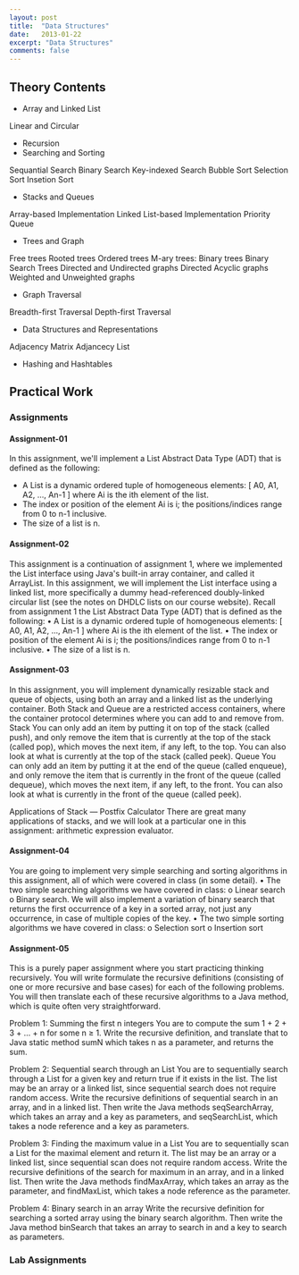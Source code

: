 ```yaml
---
layout: post
title:  "Data Structures"
date:   2013-01-22
excerpt: "Data Structures"
comments: false
---
```


## Theory Contents

* Array and Linked List

Linear and Circular

* Recursion
* Searching and Sorting

Sequantial Search
Binary Search
Key-indexed Search
Bubble Sort
Selection Sort
Insetion Sort

* Stacks and Queues

Array-based Implementation
Linked List-based Implementation
Priority Queue

* Trees and Graph

Free trees
Rooted trees
Ordered trees
M-ary trees: Binary trees
Binary Search Trees
Directed and Undirected graphs
Directed Acyclic graphs
Weighted and Unweighted graphs

* Graph Traversal

Breadth-first Traversal
Depth-first Traversal

* Data Structures and Representations

Adjacency Matrix
Adjancecy List

* Hashing and Hashtables


## Practical Work

### Assignments

#### Assignment-01

In this assignment, we'll implement a List Abstract Data Type (ADT) that is defined as the following:
* A List is a dynamic ordered tuple of homogeneous elements:
[ A0, A1, A2, ..., An-1 ]
where Ai is the ith element of the list.
* The index or position of the element Ai is i; the positions/indices range from 0 to n-1 inclusive.
* The size of a list is n.

#### Assignment-02

This assignment is a continuation of assignment 1, where we implemented the List interface using Java's built-in array container, and called it ArrayList. In this assignment, we will implement the List interface using a linked list, more specifically a dummy head-referenced doubly-linked circular list (see the notes on DHDLC lists on our course website).
Recall from assignment 1 the List Abstract Data Type (ADT) that is defined as the following:
•	A List is a dynamic ordered tuple of homogeneous elements: 
[ A0, A1, A2, ..., An-1 ]
where Ai is the ith element of the list. 
•	The index or position of the element Ai is i; the positions/indices range from 0 to n-1 inclusive. 
•	The size of a list is n. 

#### Assignment-03

In this assignment, you will implement dynamically resizable stack and queue of objects, using both an array and a linked list as the underlying container. Both Stack and Queue are a restricted access containers, where the container protocol determines where you can add to and remove from.
Stack 
You can only add an item by putting it on top of the stack (called push), and only remove the item that is currently at the top of the stack (called pop), which moves the next item, if any left, to the top. You can also look at what is currently at the top of the stack (called peek). 
Queue 
You can only add an item by putting it at the end of the queue (called enqueue), and only remove the item that is currently in the front of the queue (called dequeue), which moves the next item, if any left, to the front. You can also look at what is currently in the front of the queue (called peek). 
 
Applications of Stack — Postfix Calculator
There are great many applications of stacks, and we will look at a particular one in this assignment: arithmetic expression evaluator.

#### Assignment-04

You are going to implement very simple searching and sorting algorithms in this assignment, all of which were covered in class (in some detail).
•	The two simple searching algorithms we have covered in class: 
o	Linear search 
o	Binary search. We will also implement a variation of binary search that returns the first occurrence of a key in a sorted array, not just any occurrence, in case of multiple copies of the key. 
•	The two simple sorting algorithms we have covered in class: 
o	Selection sort 
o	Insertion sort 

#### Assignment-05

This is a purely paper assignment where you start practicing thinking recursively. You will write
formulate the recursive definitions (consisting of one or more recursive and base cases) for each of the
following problems. You will then translate each of these recursive algorithms to a Java method, which is
quite often very straightforward.

Problem 1: Summing the first n integers
You are to compute the sum 1 + 2 + 3 + … + n for some n ≥ 1. Write the recursive definition, and
translate that to Java static method sumN which takes n as a parameter, and returns the sum.

Problem 2: Sequential search through an List
You are to sequentially search through a List for a given key and return true if it exists in the list. The
list may be an array or a linked list, since sequential search does not require random access. Write the
recursive definitions of sequential search in an array, and in a linked list. Then write the Java methods
seqSearchArray, which takes an array and a key as parameters, and seqSearchList, which takes a node
reference and a key as parameters.

Problem 3: Finding the maximum value in a List
You are to sequentially scan a List for the maximal element and return it. The list may be an array or a
linked list, since sequential scan does not require random access. Write the recursive definitions of the
search for maximum in an array, and in a linked list. Then write the Java methods findMaxArray, which
takes an array as the parameter, and findMaxList, which takes a node reference as the parameter.

Problem 4: Binary search in an array
Write the recursive definition for searching a sorted array using the binary search algorithm. Then write
the Java method binSearch that takes an array to search in and a key to search as parameters.

### Lab Assignments

